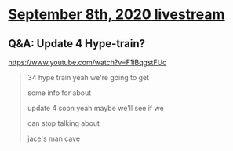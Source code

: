 # [September 8th, 2020 livestream](../2020-09-08.md)
## Q&A: Update 4 Hype-train?
https://www.youtube.com/watch?v=F1iBqgstFUo
> 34 hype train yeah we're going to get
> 
> some info for about
> 
> update 4 soon yeah maybe we'll see if we
> 
> can stop talking about
> 
> jace's man cave
> 
